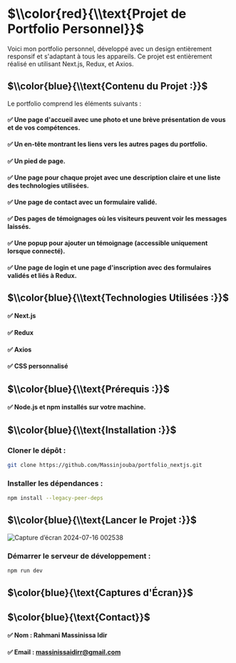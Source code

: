 # $\\color{red}{\\text{Projet de Portfolio Personnel}}$
Voici mon portfolio personnel, développé avec un design entièrement responsif et s'adaptant à tous les appareils. Ce projet est entièrement réalisé en utilisant Next.js, Redux, et Axios.

## $\\color{blue}{\\text{Contenu du Projet :}}$
Le portfolio comprend les éléments suivants :
####  ✅ Une page d'accueil avec une photo et une brève présentation de vous et de vos compétences.
####  ✅ Un en-tête montrant les liens vers les autres pages du portfolio.
####  ✅ Un pied de page.
####  ✅ Une page pour chaque projet avec une description claire et une liste des technologies utilisées.
####  ✅ Une page de contact avec un formulaire validé.
####  ✅ Des pages de témoignages où les visiteurs peuvent voir les messages laissés.
####  ✅ Une popup pour ajouter un témoignage (accessible uniquement lorsque connecté).
####  ✅ Une page de login et une page d'inscription avec des formulaires validés et liés à Redux.

## $\\color{blue}{\\text{Technologies Utilisées :}}$
####  ✅ Next.js
####  ✅ Redux
####  ✅ Axios
####  ✅ CSS personnalisé

## $\\color{blue}{\\text{Prérequis :}}$
####  ✅ Node.js et npm installés sur votre machine.

## $\\color{blue}{\\text{Installation :}}$
### Cloner le dépôt :
```bash
git clone https://github.com/Massinjouba/portfolio_nextjs.git
```
### Installer les dépendances :
```bash
npm install --legacy-peer-deps
```

## $\\color{blue}{\\text{Lancer le Projet :}}$
![Capture d’écran 2024-07-16 002538](https://github.com/user-attachments/assets/1ae49acd-1e7b-40c1-a151-ab657a269821)

### Démarrer le serveur de développement  :
```bash
npm run dev
```

## $\color{blue}{\text{Captures d'Écran}}$

## $\color{blue}{\text{Contact}}$
#### ✅ Nom : Rahmani Massinissa Idir
#### ✅ Email : massinissaidirr@gmail.com

